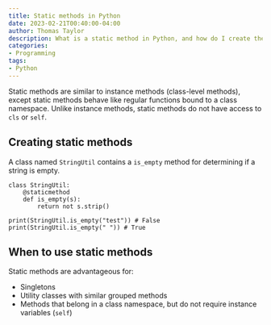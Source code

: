 ```yaml
---
title: Static methods in Python
date: 2023-02-21T00:40:00-04:00
author: Thomas Taylor
description: What is a static method in Python, and how do I create them?
categories:
- Programming
tags:
- Python
---
```


Static methods are similar to instance methods (class-level methods), except static methods behave like regular functions bound to a class namespace. Unlike instance methods, static methods do not have access to `cls` or `self`.

## Creating static methods

A class named `StringUtil` contains a `is_empty` method for determining if a string is empty.

```python3
class StringUtil:
    @staticmethod
    def is_empty(s):
        return not s.strip()

print(StringUtil.is_empty("test")) # False
print(StringUtil.is_empty(" ")) # True
```

## When to use static methods

Static methods are advantageous for:

- Singletons
- Utility classes with similar grouped methods
- Methods that belong in a class namespace, but do not require instance variables (`self`)

